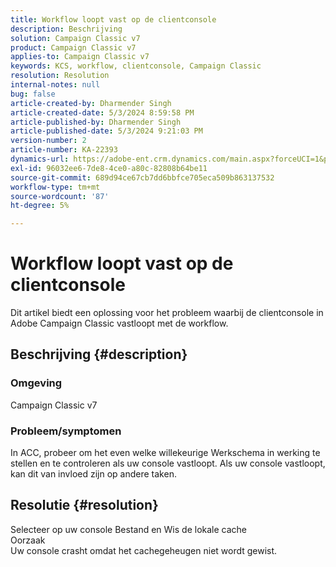 ```yaml
---
title: Workflow loopt vast op de clientconsole
description: Beschrijving
solution: Campaign Classic v7
product: Campaign Classic v7
applies-to: Campaign Classic v7
keywords: KCS, workflow, clientconsole, Campaign Classic
resolution: Resolution
internal-notes: null
bug: false
article-created-by: Dharmender Singh
article-created-date: 5/3/2024 8:59:58 PM
article-published-by: Dharmender Singh
article-published-date: 5/3/2024 9:21:03 PM
version-number: 2
article-number: KA-22393
dynamics-url: https://adobe-ent.crm.dynamics.com/main.aspx?forceUCI=1&pagetype=entityrecord&etn=knowledgearticle&id=613e3e13-9009-ef11-9f8a-6045bd034c54
exl-id: 96032ee6-7de8-4ce0-a80c-82808b64be11
source-git-commit: 689d94ce67cb7dd6bbfce705eca509b863137532
workflow-type: tm+mt
source-wordcount: '87'
ht-degree: 5%

---
```


# Workflow loopt vast op de clientconsole


Dit artikel biedt een oplossing voor het probleem waarbij de clientconsole in Adobe Campaign Classic vastloopt met de workflow.

## Beschrijving {#description}


### <b>Omgeving </b>

Campaign Classic v7

### <b>Probleem/symptomen</b>

In ACC, probeer om het even welke willekeurige Werkschema in werking te stellen en te controleren als uw console vastloopt. Als uw console vastloopt, kan dit van invloed zijn op andere taken.






## Resolutie {#resolution}


Selecteer op uw console Bestand en Wis de lokale cache
<br>Oorzaak<br>
Uw console crasht omdat het cachegeheugen niet wordt gewist.
